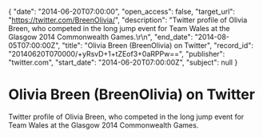 {
  "date": "2014-06-20T07:00:00", 
  "open_access": false, 
  "target_url": "https://twitter.com/BreenOlivia/", 
  "description": "Twitter profile of Olivia Breen, who competed in the long jump event for Team Wales at the Glasgow 2014 Commonwealth Games.\r\n", 
  "end_date": "2014-08-05T07:00:00Z", 
  "title": "Olivia Breen (BreenOlivia) on Twitter", 
  "record_id": "20140620T070000/+yRsvD+1+tZEof3+0aRPPw==", 
  "publisher": "twitter.com", 
  "start_date": "2014-06-20T07:00:00Z", 
  "subject": null
}

# Olivia Breen (BreenOlivia) on Twitter

Twitter profile of Olivia Breen, who competed in the long jump event for Team Wales at the Glasgow 2014 Commonwealth Games.
